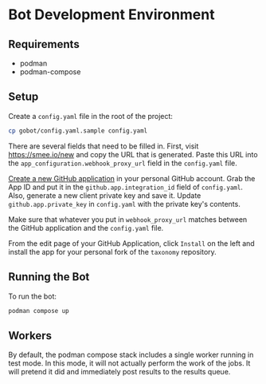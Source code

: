 # Bot Development Environment

## Requirements

- podman
- podman-compose

## Setup

Create a `config.yaml` file in the root of the project:

```bash
cp gobot/config.yaml.sample config.yaml
```

There are several fields that need to be filled in. First, visit <https://smee.io/new> and copy the URL that is generated. Paste this URL into the `app_configuration.webhook_proxy_url` field in the `config.yaml` file.

[Create a new GitHub application](https://github.com/settings/apps/new) in your personal GitHub account. Grab the App ID and put it in the `github.app.integration_id` field of `config.yaml`. Also, generate a new client private key and save it. Update `github.app.private_key` in `config.yaml` with the private key's contents.

Make sure that whatever you put in `webhook_proxy_url` matches between the GitHub application and the `config.yaml` file.

From the edit page of your GitHub Application, click `Install` on the left and install the app for your personal fork of the `taxonomy` repository.

## Running the Bot

To run the bot:

```bash
podman compose up
```

## Workers

By default, the podman compose stack includes a single worker running in test mode. In this mode, it will not actually perform the work of the jobs. It will pretend it did and immediately post results to the results queue.
